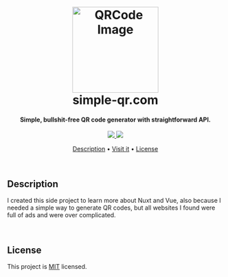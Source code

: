 <h1 align="center">
    <br>
    <img src="https://i.imgur.com/an3wOdO.png" alt="QRCode Image" width="200">
    <br>
    simple-qr.com
    <br>
</h1>

<h4 align="center">Simple, bullshit-free QR code generator with straightforward API.</h4>

<p align="center">
    <a href="https://nuxt.com">
        <img src="https://img.shields.io/badge/nuxt-4ade80?style=for-the-badge&logo=vite&logoColor=white">
    </a>
    <a href="https://typescriptlang.org">
        <img src="https://img.shields.io/badge/TypeScript-007acc?style=for-the-badge&logo=typescript&logoColor=white">
    </a>
</p>

<p align="center" id="links">
    <a href="#description">Description</a> •
    <a href="https://simple-qr.com">Visit it</a> •
    <a href="#license">License</a>
</p>

<br>

## Description

I created this side project to learn more about Nuxt and Vue, also because I needed a simple way to generate QR codes, but all websites I found were full of ads and were over complicated.

<br>

## License

This project is <a href="https://opensource.org/licenses/MIT">MIT</a> licensed.
